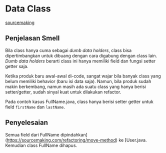 # Data Class

[sourcemaking](https://sourcemaking.com/refactoring/smells/data-class)

## Penjelasan Smell

Bila class hanya cuma sebagai *dumb data holders*, class bisa dipertimbangkan untuk dibuang dengan cara digabung dengan class lain. *Dumb data holders* berarti class ini hanya memiliki field dan fungsi setter getter saja.

Ketika produk baru awal-awal di-code, sangat wajar bila banyak class yang belum memiliki behavior (baru isi data saja). Namun, bila produk sudah makin berkembang, namun masih ada suatu class yang hanya berisi setter/getter, sudah sinyal kuat untuk dilakukan refactor.

Pada contoh kasus <github-url to="before/FullName.java">FullName.java</github-url>, class hanya berisi setter getter untuk field `firstName` dan `lastName`.

## Penyelesaian

Semua field dari FullName <github-url to="after/User.java">dipindahkan](https://sourcemaking.com/refactoring/move-method) ke [User.java</github-url>. Kemudian class FullName dihapus.